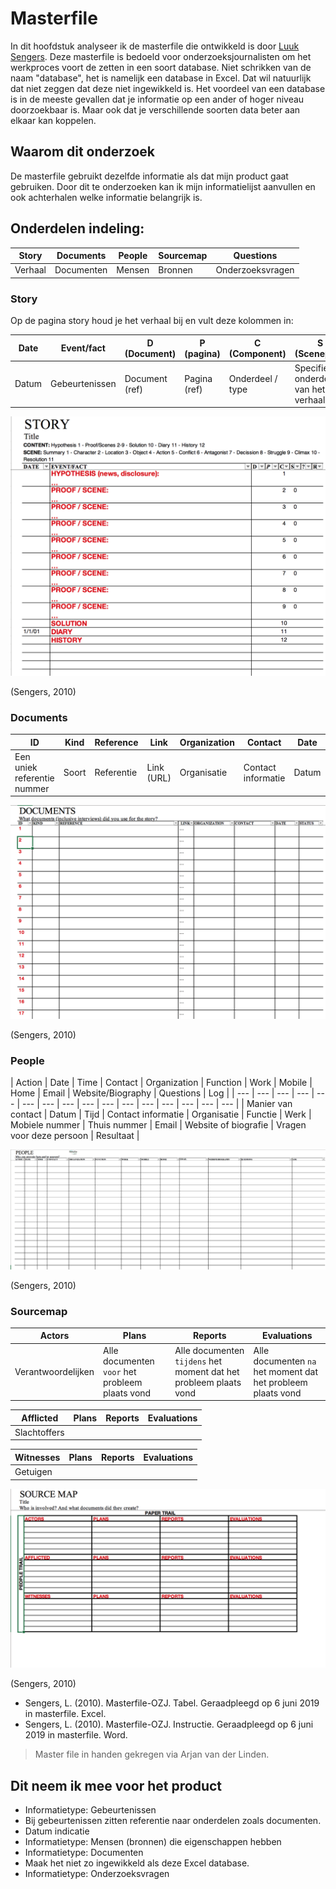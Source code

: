 # Masterfile


In dit hoofdstuk analyseer ik de masterfile die ontwikkeld is door [Luuk Sengers](https://www.luuksengers.nl). Deze masterfile is bedoeld voor onderzoeksjournalisten om het werkproces voort de zetten in een soort database. Niet schrikken van de naam "database", het is namelijk een database in Excel. Dat wil natuurlijk dat niet zeggen dat deze niet ingewikkeld is. Het voordeel van een database is in de meeste gevallen dat je informatie op een ander of hoger niveau doorzoekbaar is. Maar ook dat je verschillende soorten data beter aan elkaar kan koppelen.


## Waarom dit onderzoek
De masterfile gebruikt dezelfde informatie als dat mijn product gaat gebruiken. Door dit te onderzoeken kan ik mijn informatielijst aanvullen en ook achterhalen welke informatie belangrijk is.


## Onderdelen indeling:
| Story | Documents | People | Sourcemap | Questions |
| --- | --- | --- | --- | --- |
| Verhaal | Documenten | Mensen | Bronnen | Onderzoeksvragen |

### Story
Op de pagina story houd je het verhaal bij en vult deze kolommen in:

| Date | Event/fact | D (Document) | P (pagina) | C (Component) | S (Scenepart) | ? (check) | R (Ranking) |
| --- | --- | --- | --- | --- | --- | --- | --- |
| Datum | Gebeurtenissen | Document (ref) | Pagina (ref) | Onderdeel / type | Specifiek onderdeel van het verhaal | Gecontroleerd op de waarheid | Prioriteit |

![Masterfile story](content/story.png)

(Sengers, 2010)

### Documents

| ID | Kind | Reference | Link | Organization | Contact | Date | Status |
| --- | --- | --- | --- | --- | --- | --- | --- |
| Een uniek referentie nummer | Soort | Referentie | Link (URL) | Organisatie | Contact informatie | Datum | Status |

![Masterfile documents](content/documents.png)

(Sengers, 2010)

### People

| Action | Date | Time | Contact | Organization | Function | Work | Mobile | Home | Email | Website/Biography | Questions | Log |
| --- | --- | --- | --- | --- | --- | --- | --- | --- | --- | --- | --- | --- | --- | --- | --- |
| Manier van contact  | Datum | Tijd | Contact informatie | Organisatie | Functie | Werk | Mobiele nummer | Thuis nummer | Email | Website of biografie | Vragen voor deze persoon | Resultaat |

![Masterfile people](content/people.png)

(Sengers, 2010)

### Sourcemap

| Actors | Plans | Reports | Evaluations |
| --- | --- | --- | --- |
| Verantwoordelijken | Alle documenten `voor` het probleem plaats vond | Alle documenten `tijdens` het moment dat het probleem plaats vond | Alle documenten `na` het moment dat het probleem plaats vond |

| Afflicted | Plans | Reports | Evaluations |
| --- | --- | --- | --- |
| Slachtoffers | | | |

| Witnesses | Plans | Reports | Evaluations |
| --- | --- | --- | --- |
| Getuigen | | | |

![Masterfile sourcemap](content/sourcemap.png)

(Sengers, 2010)



* Sengers, L. (2010). Masterfile-OZJ. Tabel. Geraadpleegd op 6 juni 2019 in masterfile. Excel.
* Sengers, L. (2010). Masterfile-OZJ. Instructie. Geraadpleegd op 6 juni 2019 in masterfile. Word.

> Master file in handen gekregen via Arjan van der Linden.

## Dit neem ik mee voor het product
* Informatietype: Gebeurtenissen 
* Bij gebeurtenissen zitten referentie naar onderdelen zoals documenten. 
* Datum indicatie
* Informatietype: Mensen (bronnen) die eigenschappen hebben
* Informatietype: Documenten
* Maak het niet zo ingewikkeld als deze Excel database.
* Informatietype: Onderzoeksvragen